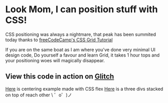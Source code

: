 Look Mom, I can position stuff with CSS!
======================================

CSS positioning was always a nightmare, that peak has been summited today thanks to [freeCodeCamp's CSS Grid Tutorial](freecodecamp.org)

If you are on the same boat as I am where you've done very minimal UI design code, 
Do yourself a favour and learn Grid, it takes 1 hour tops  and your positioning woes will magically disappear.

View this code in action on [Glitch](https://defiant-mercurial-camp.glitch.me)
------------------------------------------------------------------------------

[Here](https://defiant-mercurial-camp.glitch.me/center-div.html) is centering example made with CSS flex
[Here](https://defiant-mercurial-camp.glitch.me/three-divs.html) is a three divs stacked on top of reach other
\ ゜o゜)ノ
